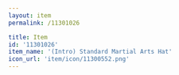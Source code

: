 ```yaml
---
layout: item
permalink: /11301026

title: Item
id: '11301026'
item_name: '(Intro) Standard Martial Arts Hat'
icon_url: 'item/icon/11300552.png'
---
```

